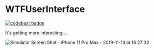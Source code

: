 # WTFUserInterface
<a href="https://codebeat.co/projects/github-com-shndrs-wtfuserinterface-master"><img alt="codebeat badge" src="https://codebeat.co/badges/acd52221-c6b1-4dd8-809e-22d4162da2cf" /></a>

<p>It's getting more interesting....</p>

![Simulator Screen Shot - iPhone 11 Pro Max - 2019-11-13 at 16 27 32](https://user-images.githubusercontent.com/34839080/68765854-011d0800-0633-11ea-82bd-8373fdaade53.png)
